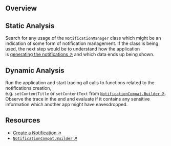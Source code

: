 ## Overview

## Static Analysis

Search for any usage of the `NotificationManager` class which might be an indication of some form of notification management. If the class is being used, the next step would be to understand how the application is [generating the notifications ↗](https://developer.android.com/training/notify-user/build-notification#SimpleNotification "Create a Notification") and which data ends up being shown.

## Dynamic Analysis

Run the application and start tracing all calls to functions related to the notifications creation, e.g. `setContentTitle` or `setContentText` from [`NotificationCompat.Builder` ↗](https://developer.android.com/reference/androidx/core/app/NotificationCompat.Builder). Observe the trace in the end and evaluate if it contains any sensitive information which another app might have eavesdropped.

## Resources

- [Create a Notification ↗](https://developer.android.com/training/notify-user/build-notification#SimpleNotification "Create a Notification")
- [`NotificationCompat.Builder` ↗](https://developer.android.com/reference/androidx/core/app/NotificationCompat.Builder)